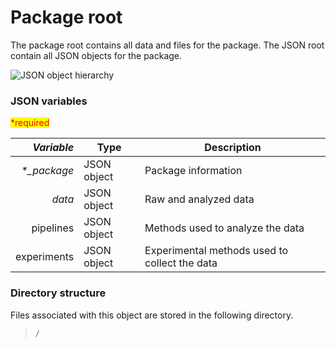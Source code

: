 # Package root

The package root contains all data and files for the package. The JSON root contain all JSON objects for the package.

![JSON object hierarchy](https://mermaid.ink/img/pako:eNptks1qwzAQhF8lKBcFEsjBvajQU3sppYX6aihba52okWShHxoT8u5duZZT0vigHXs-aczYJ9b2EplgOw9uv3h5b-yCLt\_3kT\_Xb6-jWm02DxIi8Lys7i8IPf9w0B5gh7yIK98ph1pZDHxWVwQeHXpl0MbA\_-hC5UyiQvr8wpaQIopf7jMTk1SUNM0bhEEIyRNSxA1G-rQLfFxn9\_fAHEGvlxPG8d8GC3oIKvAiZmTckPsAD4bKGEdx52qmomuHLS\_ikjJoHEtbdEprsew6vNtu1yH6\_oBiWVXVpDffSsa9qNyRrZlBb0BJ-sSnfE7D4h4NNkyQlNhB0rFhjT0Tmhxl4pNUsfdMdKADrhmk2NeDbZmIPmGBHhXQH2Mm6vwDCvzGEg)

### JSON variables

<mark style="color:red;">\*required</mark>

| _**Variable**_ | **Type**    | **Description**                               |
| -------------: | ----------- | --------------------------------------------- |
|  _\*\_package_ | JSON object | Package information                           |
|         _data_ | JSON object | Raw and analyzed data                         |
|      pipelines | JSON object | Methods used to analyze the data              |
|    experiments | JSON object | Experimental methods used to collect the data |

### Directory structure

Files associated with this object are stored in the following directory.

> `/`
